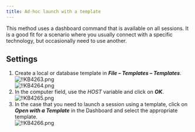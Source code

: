 ```yaml
---
title: Ad-hoc launch with a template
---
```

This method uses a dashboard command that is available on all sessions. It is a good fit for a scenario where you usually connect with a specific technology, but occasionally need to use another.

## Settings

1. Create a local or database template in ***File – Templates – Templates***.  
![!!KB4263.png](https://webdevolutions.azureedge.net/docs/en/kb/KB4263.png)  
![!!KB4264.png](https://webdevolutions.azureedge.net/docs/en/kb/KB4264.png)  
1. In the computer field, use the $HOST$ variable and click on ***OK***.  
![!!KB4265.png](https://webdevolutions.azureedge.net/docs/en/kb/KB4265.png)
1. In the case that you need to launch a session using a template, click on ***Open with a Template*** in the Dashboard and select the appropriate template.  
![!!KB4266.png](https://webdevolutions.azureedge.net/docs/en/kb/KB4266.png)
